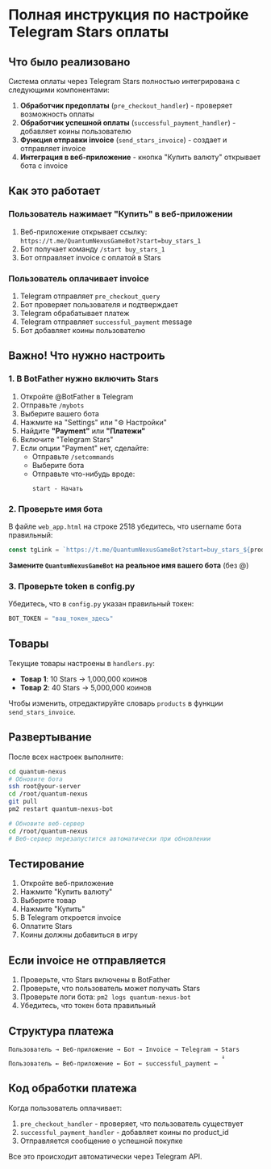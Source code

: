 # Полная инструкция по настройке Telegram Stars оплаты

## Что было реализовано

Система оплаты через Telegram Stars полностью интегрирована с следующими компонентами:

1. **Обработчик предоплаты** (`pre_checkout_handler`) - проверяет возможность оплаты
2. **Обработчик успешной оплаты** (`successful_payment_handler`) - добавляет коины пользователю
3. **Функция отправки invoice** (`send_stars_invoice`) - создает и отправляет invoice
4. **Интеграция в веб-приложение** - кнопка "Купить валюту" открывает бота с invoice

## Как это работает

### Пользователь нажимает "Купить" в веб-приложении
1. Веб-приложение открывает ссылку: `https://t.me/QuantumNexusGameBot?start=buy_stars_1`
2. Бот получает команду `/start buy_stars_1`
3. Бот отправляет invoice с оплатой в Stars

### Пользователь оплачивает invoice
1. Telegram отправляет `pre_checkout_query`
2. Бот проверяет пользователя и подтверждает
3. Telegram обрабатывает платеж
4. Telegram отправляет `successful_payment` message
5. Бот добавляет коины пользователю

## Важно! Что нужно настроить

### 1. В BotFather нужно включить Stars

1. Откройте @BotFather в Telegram
2. Отправьте `/mybots`
3. Выберите вашего бота
4. Нажмите на "Settings" или "⚙️ Настройки"
5. Найдите **"Payment"** или **"Платежи"**
6. Включите "Telegram Stars"
7. Если опции "Payment" нет, сделайте:
   - Отправьте `/setcommands`
   - Выберите бота
   - Отправьте что-нибудь вроде:
     ```
     start - Начать
     ```

### 2. Проверьте имя бота

В файле `web_app.html` на строке 2518 убедитесь, что username бота правильный:

```javascript
const tgLink = `https://t.me/QuantumNexusGameBot?start=buy_stars_${productId}`;
```

**Замените `QuantumNexusGameBot` на реальное имя вашего бота** (без @)

### 3. Проверьте token в config.py

Убедитесь, что в `config.py` указан правильный токен:

```python
BOT_TOKEN = "ваш_токен_здесь"
```

## Товары

Текущие товары настроены в `handlers.py`:

- **Товар 1**: 10 Stars → 1,000,000 коинов
- **Товар 2**: 40 Stars → 5,000,000 коинов

Чтобы изменить, отредактируйте словарь `products` в функции `send_stars_invoice`.

## Развертывание

После всех настроек выполните:

```bash
cd quantum-nexus
# Обновите бота
ssh root@your-server
cd /root/quantum-nexus
git pull
pm2 restart quantum-nexus-bot

# Обновите веб-сервер
cd /root/quantum-nexus
# Веб-сервер перезапустится автоматически при обновлении
```

## Тестирование

1. Откройте веб-приложение
2. Нажмите "Купить валюту"
3. Выберите товар
4. Нажмите "Купить"
5. В Telegram откроется invoice
6. Оплатите Stars
7. Коины должны добавиться в игру

## Если invoice не отправляется

1. Проверьте, что Stars включены в BotFather
2. Проверьте, что пользователь может получать Stars
3. Проверьте логи бота: `pm2 logs quantum-nexus-bot`
4. Убедитесь, что токен бота правильный

## Структура платежа

```
Пользователь → Веб-приложение → Бот → Invoice → Telegram → Stars
                                                           ↓
Пользователь ← Веб-приложение ← Бот ← successful_payment ←
```

## Код обработки платежа

Когда пользователь оплачивает:

1. `pre_checkout_handler` - проверяет, что пользователь существует
2. `successful_payment_handler` - добавляет коины по product_id
3. Отправляется сообщение о успешной покупке

Все это происходит автоматически через Telegram API.






